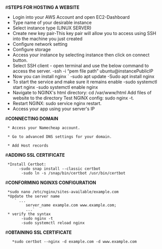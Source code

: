 #**STEPS FOR HOSTING A WEBSITE**

 * Login into your AWS Account and open EC2-Dashboard
 * Type name of your desirable instance
 * Select instance type (LINUX SERVER)
 * Create new key pair-This key pair will allow you to access using SSH into the machine you just created
 * Configure network setting
 * Configure storage
 * Access your instance by selecting instance then click on connect button.
 * Select SSH client - open terminal and use the below command to access the server.
    -ssh -i “pem file path” ubuntu@instancePublicIP
 * Now you can install nginx
  `  -sudo apt update
    -Sudo apt install nginx
 * To start the service and make sure it remains enable 
    -sudo systemctl start nginx
    -sudo systemctl enable nginx
 * Navigate to NGINX's html directory: cd /var/www/html
   Add files of website to the directory
   Test NGINX config: sudo nginx -t.
 * Restart NGINX: sudo service nginx restart.
 * Access your app using your server's IP
 
#**CONNECTING DOMAIN**

     * Access your Namecheap account.

     * Go to advanced DNS settings for your domain.
    
     * Add Host records
     

#**ADDING SSL CERTIFICATE**

     *Install Certbot:
          -sudo snap install --classic certbot
           -sudo ln -s /snap/bin/certbot /usr/bin/certbot
       
#**CONFORMING NGINXS CONFIGURATION**

     *sudo nano /etc/nginx/sites-available/example.com
     *Update the server name
        ` ...
             server_name example.com www.example.com;
             ...`
     * verify the syntax
           -sudo nginx -t
           -sudo systemctl reload nginx
       
#**OBTAINING SSL CERTIFICATE**
 
       *sudo certbot --nginx -d example.com -d www.example.com



























